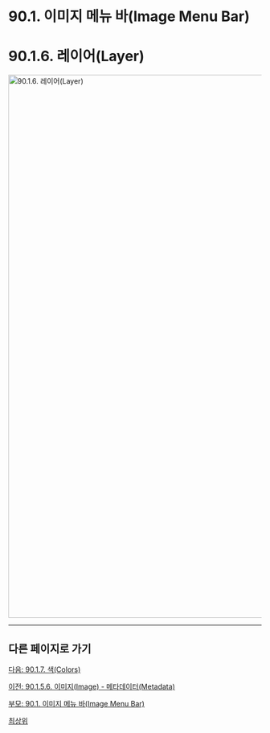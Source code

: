 # 90.1. 이미지 메뉴 바(Image Menu Bar)
# 90.1.6. 레이어(Layer)

<img width="1080" alt="90.1.6. 레이어(Layer)" environment="MacOS:Sonoma 14.2.1 GIMP 2.10.36" src="https://github.com/wonder13662/gimp/assets/15767104/3f4bfc3c-ecba-45b9-bca5-c4ffcc4a28bf">

***

## 다른 페이지로 가기

[다음: 90.1.7. 색(Colors)](./90-01-07-colors.md)

[이전: 90.1.5.6. 이미지(Image) - 메타데이터(Metadata)](./90-01-05-imagex-06-metadata.md)

[부모: 90.1. 이미지 메뉴 바(Image Menu Bar)](./90-01-00-image-menu-bar.md)

[최상위](./00-home.md)

